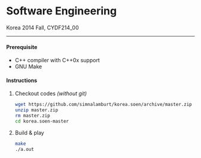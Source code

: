 Software Engineering
========

Korea 2014 Fall, CYDF214_00

--------

#### Prerequisite

* C++ compiler with C++0x support
* GNU Make

#### Instructions

1.  Checkout codes *(without git)*

    ```bash
    wget https://github.com/simnalamburt/korea.soen/archive/master.zip
    unzip master.zip
    rm master.zip
    cd korea.soen-master
    ```

1.  Build & play

    ```bash
    make
    ./a.out
    ```
